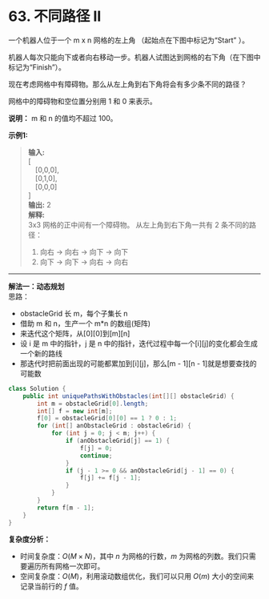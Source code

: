 # 63. 不同路径 II

一个机器人位于一个 m x n 网格的左上角 （起始点在下图中标记为“Start” ）。

机器人每次只能向下或者向右移动一步。机器人试图达到网格的右下角（在下图中标记为“Finish”）。

现在考虑网格中有障碍物。那么从左上角到右下角将会有多少条不同的路径？

网格中的障碍物和空位置分别用 1 和 0 来表示。

**说明：** m 和 n 的值均不超过 100。

**示例1:**  
>**输入:**  
>[  
>&emsp;[0,0,0],  
>&emsp;[0,1,0],  
>&emsp;[0,0,0]  
>]  
>**输出:** 2  
>**解释:**  
>3x3 网格的正中间有一个障碍物。
>从左上角到右下角一共有 2 条不同的路径：
>1. 向右 -> 向右 -> 向下 -> 向下
>2. 向下 -> 向下 -> 向右 -> 向右

---
**解法一：动态规划**  
思路：  

* obstacleGrid 长 m，每个子集长 n
* 借助 m 和 n，生产一个 m*n 的数组(矩阵)
* 来迭代这个矩阵，从[0][0]到[m][n]
* 设 i 是 m 中的指针，j 是 n 中的指针，迭代过程中每一个[i][j]的变化都会生成一个新的路线
* 那迭代时把前面出现的可能都累加到[i][j]，那么[m - 1][n - 1]就是想要查找的可能数

```Java
class Solution {
    public int uniquePathsWithObstacles(int[][] obstacleGrid) {
        int m = obstacleGrid[0].length;
        int[] f = new int[m];
        f[0] = obstacleGrid[0][0] == 1 ? 0 : 1;
        for (int[] anObstacleGrid : obstacleGrid) {
            for (int j = 0; j < m; j++) {
                if (anObstacleGrid[j] == 1) {
                    f[j] = 0;
                    continue;
                }
                if (j - 1 >= 0 && anObstacleGrid[j - 1] == 0) {
                    f[j] += f[j - 1];
                }
            }
        }
        return f[m - 1];
    }
}
```

**复杂度分析：**  

* 时间复杂度：$O(M×N)$，其中 $n$ 为网格的行数，$m$ 为网格的列数。我们只需要遍历所有网格一次即可。
* 空间复杂度：$O(M)$，利用滚动数组优化，我们可以只用 $O(m)$ 大小的空间来记录当前行的 $f$ 值。
